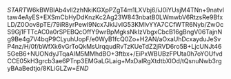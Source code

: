 $START$W6kBWBlAb4vll2zhNkiKGXpPZgT4m1LXVbj6/iJ0iYUsjM4TNn+9natvltaw4eAyES+EXSmCbHyDdKnzKc2Ag23W843nbatB0LWmwbV6RtzsRe9BfxLD/Z0Oov8pTE/79iR8yrPewI9Ncx7JklJvIG53KMIvYYA7CCfWTR6Nyb/ZwOcS9Gj1FTTcAC0a0rSPEBQcOffY9wrBpMgksNkIzVbgxCbcB16gBngV06TajnNg9Be4g7V4bqP9CLyuhUopF/e0WyB1fcQ0Zo+H2AN/aOxaUhDcxayduJeSvP4nz/H/0f/bWfXk6vGrToQkMsUrqqudRvTzKUeTdZ2jRVD6ro5B+LjcUNJt465GeB6+NUONdyJTqaAIM5MMhdBO+3ftbx+/EiPxWBUBzFPUta0h7oYOUfvdCCE05kH3grcb3ae6PTnp3EMGaLGLaig+MxDaIRgXtdtbXlOd/tQsnuNwb3rgyBAaBedtjo/8KLiGLZw=$END$